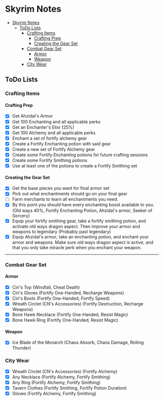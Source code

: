 # Skyrim Notes
- [Skyrim Notes](#skyrim-notes)
  * [ToDo Lists](#todo-lists)
    + [Crafting Items](#crafting-items)
      - [Crafting Prep](#crafting-prep)
      - [Creating the Gear Set](#creating-the-gear-set)
    + [Combat Gear Set](#combat-gear-set)
      - [Armor](#armor)
      - [Weapon](#weapon)
    + [City Wear](#city-wear)

## ToDo Lists
### Crafting Items
#### Crafting Prep
- [x] Get Ahzidal's Armor
- [x] Get 100 Enchanting and all applicable perks
- [x] Get an Enchanter's Elixr (25%)
- [x] Get 100 Alchemy and all applicable perks
- [x] Enchant a set of fortify alchemy gear
- [x] Create a Fortify Enchanting potion with said gear
- [x] Create a new set of Fortify Alchemy gear
- [x] Create some Fortify Enchanting potions for future crafting sessions
- [x] Create some Fortify Smithing potions
- [x] Use at least one of the potions to create a Fortify Smithing set
#### Creating the Gear Set
- [x] Get the base pieces you want for final armor set
- [x] Pick out what enchantments should go on your final gear
- [ ] Farm merchants to learn all enchantments you need.
- [x] By this point you should have every enchanting boost available to you.  (Old ways 40%, Fortify Enchanting Potion, Ahzidal's armor, Seeker of Sorcery)
- [x] Equip your fortify smithing gear, take a fortify smithing potion, and activate old ways dragon aspect.  Then improve your armor and weapons to legendary (Probably past legendary)
- [x] Equip Ahzidal's armor, take an enchanting potion, and enchant your armor and weapons.  Make sure old ways dragon aspect is active, and that you only take miracle perk when you enchant your weapon.

----
### Combat Gear Set
#### Armor
- [x] Ciri's Top (Windfall, Cheat Death)
- [x] Ciri's Gloves (Fortify One-Handed, Recharge Weapons)
- [x] Ciri's Boots (Fortify One-Handed, Fortify Speed)
- [x] Wreath Circlet (CN's Accessories) (Fortify Destruction, Recharge Weapons)
- [x] Bone Hawk Necklace (Fortify One-Handed, Resist Magic)
- [x] Bone Hawk Ring (Fortify One-Handed, Resist Magic)
#### Weapon
- [x] Ice Blade of the Monarch (Chaos Absorb, Chaos Damage, Rolling Thunder) 

### City Wear
- [x] Wreath Circlet (CN's Accessories) (Fortify Alchemy)
- [x] Any Necklace (Fortify Alchemy, Fortify Smithing)
- [x] Any Ring (Fortify Alchemy, Fortify Smithing)
- [x] Tavern Clothes (Fortify Smithing, Fortify Potion Duration)
- [x] Gloves (Fortify Alchemy, Fortify Smithing)
